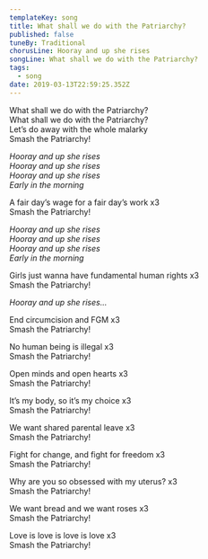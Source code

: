 ```yaml
---
templateKey: song
title: What shall we do with the Patriarchy?
published: false
tuneBy: Traditional
chorusLine: Hooray and up she rises
songLine: What shall we do with the Patriarchy?
tags:
  - song
date: 2019-03-13T22:59:25.352Z
---
```

What shall we do with the Patriarchy?\
What shall we do with the Patriarchy?\
Let’s do away with the whole malarky\
Smash the Patriarchy!

_Hooray and up she rises_\
_Hooray and up she rises_\
_Hooray and up she rises_\
_Early in the morning_

A fair day’s wage for a fair day’s work x3\
Smash the Patriarchy!

_Hooray and up she rises_\
_Hooray and up she rises_\
_Hooray and up she rises_\
_Early in the morning_

Girls just wanna have fundamental human rights x3\
Smash the Patriarchy!

_Hooray and up she rises..._

End circumcision and FGM x3\
Smash the Patriarchy!

No human being is illegal x3\
Smash the Patriarchy!

Open minds and open hearts x3\
Smash the Patriarchy!

It’s my body, so it’s my choice x3\
Smash the Patriarchy!

We want shared parental leave x3\
Smash the Patriarchy!

Fight for change, and fight for freedom x3\
Smash the Patriarchy!

Why are you so obsessed with my uterus? x3\
Smash the Patriarchy!

We want bread and we want roses x3\
Smash the Patriarchy!

Love is love is love is love x3\
Smash the Patriarchy!
